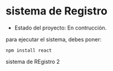 <h1>sistema de Registro</h1>

- Estado del proyecto: En contrucción.

para ejecutar el sistema, debes poner:

```npm install react```

sistema de REgistro 2
